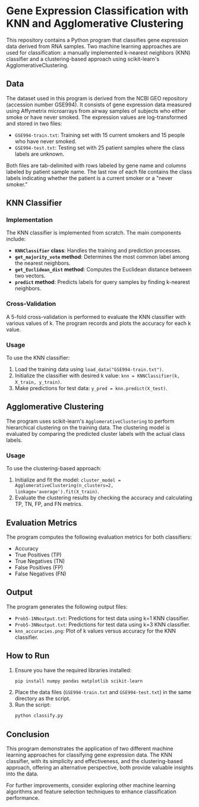 # Gene Expression Classification with KNN and Agglomerative Clustering

This repository contains a Python program that classifies gene expression data derived from RNA samples. Two machine learning approaches are used for classification: a manually implemented k-nearest neighbors (KNN) classifier and a clustering-based approach using scikit-learn's AgglomerativeClustering.

## Data

The dataset used in this program is derived from the NCBI GEO repository (accession number GSE994). It consists of gene expression data measured using Affymetrix microarrays from airway samples of subjects who either smoke or have never smoked. The expression values are log-transformed and stored in two files:

- `GSE994-train.txt`: Training set with 15 current smokers and 15 people who have never smoked.
- `GSE994-test.txt`: Testing set with 25 patient samples where the class labels are unknown.

Both files are tab-delimited with rows labeled by gene name and columns labeled by patient sample name. The last row of each file contains the class labels indicating whether the patient is a current smoker or a "never smoker."

## KNN Classifier

### Implementation

The KNN classifier is implemented from scratch. The main components include:
- **`KNNClassifier` class**: Handles the training and prediction processes.
- **`get_majority_vote` method**: Determines the most common label among the nearest neighbors.
- **`get_Euclidean_dist` method**: Computes the Euclidean distance between two vectors.
- **`predict` method**: Predicts labels for query samples by finding k-nearest neighbors.

### Cross-Validation

A 5-fold cross-validation is performed to evaluate the KNN classifier with various values of k. The program records and plots the accuracy for each k value.

### Usage

To use the KNN classifier:
1. Load the training data using `load_data("GSE994-train.txt")`.
2. Initialize the classifier with desired k value: `knn = KNNClassifier(k, X_train, y_train)`.
3. Make predictions for test data: `y_pred = knn.predict(X_test)`.

## Agglomerative Clustering

The program uses scikit-learn's `AgglomerativeClustering` to perform hierarchical clustering on the training data. The clustering model is evaluated by comparing the predicted cluster labels with the actual class labels.

### Usage

To use the clustering-based approach:
1. Initialize and fit the model: `cluster_model = AgglomerativeClustering(n_clusters=2, linkage='average').fit(X_train)`.
2. Evaluate the clustering results by checking the accuracy and calculating TP, TN, FP, and FN metrics.

## Evaluation Metrics

The program computes the following evaluation metrics for both classifiers:
- Accuracy
- True Positives (TP)
- True Negatives (TN)
- False Positives (FP)
- False Negatives (FN)

## Output

The program generates the following output files:
- `Prob5-1NNoutput.txt`: Predictions for test data using k=1 KNN classifier.
- `Prob5-3NNoutput.txt`: Predictions for test data using k=3 KNN classifier.
- `knn_accuracies.png`: Plot of k values versus accuracy for the KNN classifier.

## How to Run

1. Ensure you have the required libraries installed:
    ```bash
    pip install numpy pandas matplotlib scikit-learn
    ```
2. Place the data files (`GSE994-train.txt` and `GSE994-test.txt`) in the same directory as the script.
3. Run the script:
    ```bash
    python classify.py
    ```

## Conclusion

This program demonstrates the application of two different machine learning approaches for classifying gene expression data. The KNN classifier, with its simplicity and effectiveness, and the clustering-based approach, offering an alternative perspective, both provide valuable insights into the data. 

For further improvements, consider exploring other machine learning algorithms and feature selection techniques to enhance classification performance.
